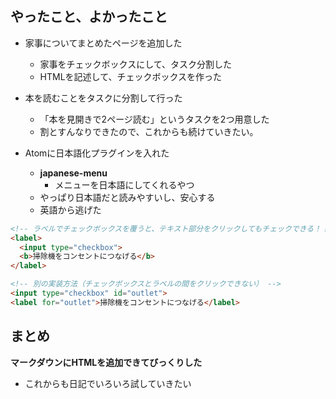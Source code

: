 
## やったこと、よかったこと

* 家事についてまとめたページを追加した
  * 家事をチェックボックスにして、タスク分割した
  * HTMLを記述して、チェックボックスを作った


* 本を読むことをタスクに分割して行った
  * 「本を見開きで2ページ読む」というタスクを2つ用意した
  * 割とすんなりできたので、これからも続けていきたい。


* Atomに日本語化プラグインを入れた
  * **japanese-menu**
    * メニューを日本語にしてくれるやつ
  * やっぱり日本語だと読みやすいし、安心する
  * 英語から逃げた


```html
<!-- ラベルでチェックボックスを覆うと、テキスト部分をクリックしてもチェックできる！！ -->
<label>
  <input type="checkbox">
  <b>掃除機をコンセントにつなげる</b>
</label>

<!-- 別の実装方法（チェックボックスとラベルの間をクリックできない） -->
<input type="checkbox" id="outlet">
<label for="outlet">掃除機をコンセントにつなげる</label>

```


## まとめ

**マークダウンにHTMLを追加できてびっくりした**

* これからも日記でいろいろ試していきたい
